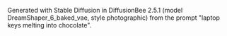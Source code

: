 Generated with Stable Diffusion in DiffusionBee 2.5.1 (model DreamShaper_6_baked_vae, style photographic) from the prompt "laptop keys melting into chocolate".